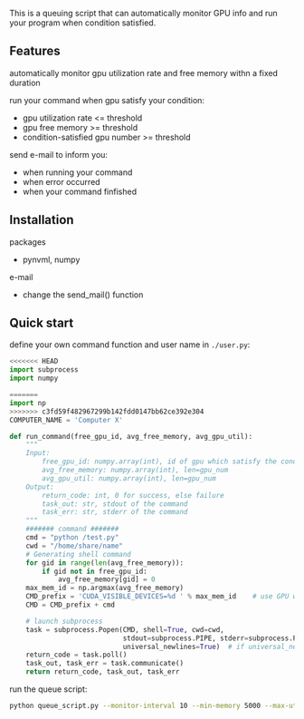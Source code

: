 This is a queuing script that can automatically monitor GPU info
and run your program when condition satisfied.

## Features
automatically monitor gpu utilization rate and free memory withn a fixed duration

run your command when gpu satisfy your condition:
- gpu utilization rate <= threshold
- gpu free memory >= threshold
- condition-satisfied gpu number >= threshold

send e-mail to inform you:
- when running your command
- when error occurred
- when your command finfished

## Installation
packages
- pynvml, numpy

e-mail
- change the send_mail() function

## Quick start

define your own command function and user name in `./user.py`:
```python
<<<<<<< HEAD
import subprocess
import numpy

=======
import np
>>>>>>> c3fd59f482967299b142fdd0147bb62ce392e304
COMPUTER_NAME = 'Computer X'

def run_command(free_gpu_id, avg_free_memory, avg_gpu_util):
    """
    Input:
        free_gpu_id: numpy.array(int), id of gpu which satisfy the condition
        avg_free_memory: numpy.array(int), len=gpu_num
        avg_gpu_util: numpy.array(int), len=gpu_num
    Output:
        return_code: int, 0 for success, else failure
        task_out: str, stdout of the command
        task_err: str, stderr of the command
    """
    ####### command #######
    cmd = "python /test.py"
    cwd = "/home/share/name"
    # Generating shell command
    for gid in range(len(avg_free_memory)):
        if gid not in free_gpu_id:
            avg_free_memory[gid] = 0
    max_mem_id = np.argmax(avg_free_memory)
    CMD_prefix = 'CUDA_VISIBLE_DEVICES=%d ' % max_mem_id    # use GPU with maximum GPU memory
    CMD = CMD_prefix + cmd

    # launch subprocess
    task = subprocess.Popen(CMD, shell=True, cwd=cwd, 
                            stdout=subprocess.PIPE, stderr=subprocess.PIPE, 
                            universal_newlines=True)  # if universal_newlines=False the output will be in binary format
    return_code = task.poll()
    task_out, task_err = task.communicate()
    return return_code, task_out, task_err
```

run the queue script:
```bash
python queue_script.py --monitor-interval 10 --min-memory 5000 --max-util 20 --min-gpu 1
```